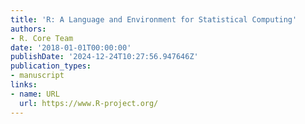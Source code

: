 ```yaml
---
title: 'R: A Language and Environment for Statistical Computing'
authors:
- R. Core Team
date: '2018-01-01T00:00:00'
publishDate: '2024-12-24T10:27:56.947646Z'
publication_types:
- manuscript
links:
- name: URL
  url: https://www.R-project.org/
---
```

